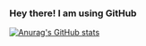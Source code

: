 ### Hey there! I am using GitHub

[![Anurag's GitHub stats](https://github-readme-stats.vercel.app/api?username=lorenzofelletti&theme=merko)](https://github.com/anuraghazra/github-readme-stats)
